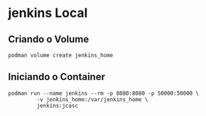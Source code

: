 # jenkins Local

## Criando o Volume

```
podman volume create jenkins_home
```

## Iniciando o Container

```
podman run --name jenkins --rm -p 8080:8080 -p 50000:50000 \
         -v jenkins_home:/var/jenkins_home \
         jenkins:jcasc
```
